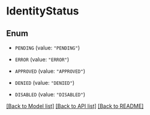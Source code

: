 # IdentityStatus

## Enum


* `PENDING` (value: `"PENDING"`)

* `ERROR` (value: `"ERROR"`)

* `APPROVED` (value: `"APPROVED"`)

* `DENIED` (value: `"DENIED"`)

* `DISABLED` (value: `"DISABLED"`)


[[Back to Model list]](../README.md#documentation-for-models) [[Back to API list]](../README.md#documentation-for-api-endpoints) [[Back to README]](../README.md)


